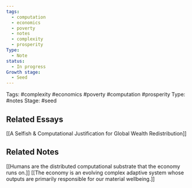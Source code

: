 ```yaml
---
tags:
  - computation
  - economics
  - poverty
  - notes
  - complexity
  - prosperity
Type:
  - Note
status:
  - In progress
Growth stage:
  - Seed
---
```


Tags: #complexity #economics #poverty #computation #prosperity 
Type: #notes 
Stage: #seed 


## Related Essays
[[A Selfish & Computational Justification for Global Wealth Redistribution]]
## Related Notes
[[Humans are the distributed computational substrate that the economy runs on.]]
[[The economy is an evolving complex adaptive system whose outputs are primarily responsible for our material wellbeing.]]


